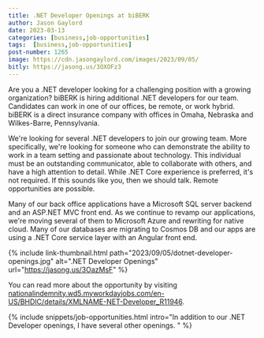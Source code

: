```yaml
---
title: .NET Developer Openings at biBERK
author: Jason Gaylord
date: 2023-03-13
categories: [business,job-opportunities]
tags:  [business,job-opportunities]
post-number: 1265
image: https://cdn.jasongaylord.com/images/2023/09/05/
bitly: https://jasong.us/3OXOFz3
---
```


Are you a .NET developer looking for a challenging position with a growing organization? biBERK is hiring additional .NET developers for our team. Candidates can work in one of our offices, be remote, or work hybrid. biBERK is a direct insurance company with offices in Omaha, Nebraska and Wilkes-Barre, Pennsylvania. 

We're looking for several .NET developers to join our growing team. More specifically, we're looking for someone who can demonstrate the ability to work in a team setting and passionate about technology. This individual must be an outstanding communicator, able to collaborate with others, and have a high attention to detail. While .NET Core experience is preferred, it's not required. If this sounds like you, then we should talk. Remote opportunities are possible.

Many of our back office applications have a Microsoft SQL server backend and an ASP.NET MVC front end. As we continue to revamp our applications, we're moving several of them to Microsoft Azure and rewriting for native cloud. Many of our databases are migrating to Cosmos DB and our apps are using a .NET Core service layer with an Angular front end. 

{% include link-thumbnail.html path="2023/09/05/dotnet-developer-openings.jpg" alt=".NET Developer Openings" url="https://jasong.us/3OazMsF" %}

You can read more about the opportunity by visiting [nationalindemnity.wd5.myworkdayjobs.com/en-US/BHDIC/details/XMLNAME-NET-Developer_R11946](https://jasong.us/3OazMsF).

{% include snippets/job-opportunities.html intro="In addition to our .NET Developer openings, I have several other openings. " %}